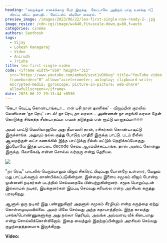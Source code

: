 ```yaml
---
heading: "ஊருக்குள் எனக்கொரு பேர் இருக்கு  கேட்டாலே அதிரும் பாரு உனக்கு 🔥🥵
  மிரட்டி விட்ட தளபதி.. லேட்டஸ்ட் வீடியோ வைரல். "
preview_image: /images/2023/06/22/leo-first-single-naa-ready-2-.jpg
image_resize: /cdn-cgi/image/w=640,fit=scale-down,q=80,f=auto
categories: cinema
authors: Santhosh
tags:
  - Vijay
  - Lokesh Kanagaraj
  - Video
  - Anirudh
  - Trisha
title: leo-first-single-video
code: <iframe width="560" height="315"
  src="https://www.youtube.com/embed/szvt1vD0Uug" title="YouTube video player"
  frameborder="0" allow="accelerometer; autoplay; clipboard-write;
  encrypted-media; gyroscope; picture-in-picture; web-share"
  allowfullscreen></iframe>
date: 2023-06-22 19:13:44 +0530
---
```

‘கெடா வெட்டி கொண்டாங்கடா... என் பசி நான் தணிக்க’ -  விஜய்யின் குரலில் வெளியான ‘நா ரெடி’ பாடல்!
நா ரெடி தா வரவா…
அண்ணன் நா எறங்கி வரவா தேள் கொடுக்கு சிங்கத்த சீண்டாதப்பா எவன் தடுத்தும்
என் ரூட்டு மாறாதப்பா🔥🔥🔥

அவர் பாட்டு வெளியானாலே அது தீபாவளி தான், ரசிகர்கள் கொண்டாடிட்டு இருக்காங்க. அதுவும் நல்ல குத்து போடுற மாதிரி இருக்கு பாட்டு. படம் ரிலீஸ் ஆவதற்குள் லட்ச கணக்கில் இந்த பாட்டுக்கு ரீல்ஸ் மட்டும் தெறிக்கப்போகுது. இப்போவே இந்த பாட்டை decode செய்ய ஆரம்பிச்சுட்டாங்க. தாஸ் அண்ட் கோன்னு இருக்கு. லோகேஷ் என்ன சொல்ல வர்றாரு என்று தெரியல. 

![](/images/2023/06/22/leo-first-single-naa-ready-1-.jpg)

"நா ரெடி" பாடலில் பெரும்பாலும் விஜய் சிகரெட் பிடிப்பது போன்றே உள்ளார், மேலும் மது பாட்டில்களும் காண்பிக்கப்படுகின்றன. இன்றைய இளைய சமூகம் விஜய் போன்ற முன்னனி நடிகர்கள் படத்தில் செய்வதையே பின்பற்றுகின்றனர். சமூக பொறுப்புடன் இல்லாமல் நடிகர், இயக்குனர்கள் இப்படி செய்வது சரியல்ல என்ற அரசியல் கருத்து பரவுகிறது.

ஆனால் ஒரு நடிகர் இது பண்ணுகிறார் அதனால் சமூகம் சீரழியும் என்ற கருத்தை ஏற்று கொள்ளமுடியவில்லை. அவர் பிலே செய்வது அந்த கதாபாத்திரம். இந்த காலத்து பசங்க/பொண்ணுகளுக்கு அது நல்லா தெரியும், அவங்க அவ்வளவு வீக் கிடையாது என்று சொல்லிக்கொள்கிறோம். இதை வைத்தும் இதற்குப்பின்னும் அரசியல் செய்வது குழந்தைத்தனமாக இருக்கிறது. 

**V﻿ideo:**
